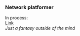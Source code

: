 ### Network platformer  
In process:  
[Link](https://elusiveway.github.io/network-platformer/)   
*Just a fantasy outside of the mind*